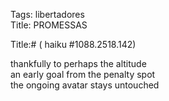Tags: libertadores  
Title: PROMESSAS  
  
Title:# ( haiku #1088.2518.142)  
  
thankfully to perhaps the altitude  
an early goal from the penalty spot  
the ongoing avatar stays untouched  
